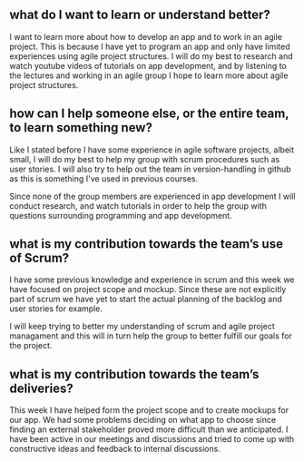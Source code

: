 ## what do I want to learn or understand better?

I want to learn more about how to develop an app and to work in an agile project. This is because I have yet to program an app
and only have limited experiences using agile project structures. I will do my best to research and watch youtube videos of tutorials
on app development, and by listening to the lectures and working in an agile group I hope to learn more about agile project structures.

## how can I help someone else, or the entire team, to learn something new?

Like I stated before I have some experience in agile software projects, albeit small, I will do my best to help my group with scrum procedures such
as user stories. I will also try to help out the team in version-handling in github as this is something I've used in previous courses.

Since none of the group members are experienced in app development I will conduct research, and watch tutorials in order to help
the group with questions surrounding programming and app development. 

## what is my contribution towards the team’s use of Scrum?

I have some previous knowledge and experience in scrum and this week we have focused on project scope and mockup. Since these are 
not explicitly part of scrum we have yet to start the actual planning of the backlog and user stories for example.

I will keep trying to better my understanding of scrum and agile project managament and this will in turn help the group to better
fulfill our goals for the project.


## what is my contribution towards the team’s deliveries?

This week I have helped form the project scope and to create mockups for our app. We had some problems deciding on what app to choose 
since finding an external stakeholder proved more difficult than we anticipated. I have been active in our meetings and discussions
and tried to come up with constructive ideas and feedback to internal discussions. 
